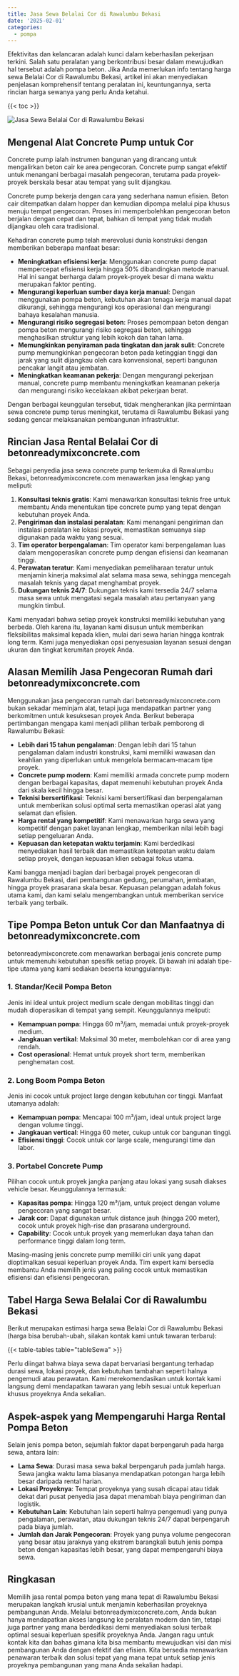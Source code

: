 ```yaml
---
title: Jasa Sewa Belalai Cor di Rawalumbu Bekasi
date: '2025-02-01'
categories:
  - pompa
---
```


Efektivitas dan kelancaran adalah kunci dalam keberhasilan pekerjaan terkini. Salah satu peralatan yang berkontribusi besar dalam mewujudkan hal tersebut adalah pompa beton. Jika Anda memerlukan info tentang harga sewa Belalai Cor di Rawalumbu Bekasi, artikel ini akan menyediakan penjelasan komprehensif tentang peralatan ini, keuntungannya, serta rincian harga sewanya yang perlu Anda ketahui.

{{< toc >}}

![Jasa Sewa Belalai Cor di Rawalumbu Bekasi](https://betoncor8.github.io/pump/concrete-pump%20(11).png)

## Mengenal Alat Concrete Pump untuk Cor

Concrete pump ialah instrumen bangunan yang dirancang untuk mengalirkan beton cair ke area pengecoran. Concrete pump sangat efektif untuk menangani berbagai masalah pengecoran, terutama pada proyek-proyek berskala besar atau tempat yang sulit dijangkau.

Concrete pump bekerja dengan cara yang sederhana namun efisien. Beton cair ditempatkan dalam hopper dan kemudian dipompa melalui pipa khusus menuju tempat pengecoran. Proses ini memperbolehkan pengecoran beton berjalan dengan cepat dan tepat, bahkan di tempat yang tidak mudah dijangkau oleh cara tradisional.

Kehadiran concrete pump telah merevolusi dunia konstruksi dengan memberikan beberapa manfaat besar:

- **Meningkatkan efisiensi kerja**: Menggunakan concrete pump dapat mempercepat efisiensi kerja hingga 50% dibandingkan metode manual. Hal ini sangat berharga dalam proyek-proyek besar di mana waktu merupakan faktor penting.
- **Mengurangi keperluan sumber daya kerja manual**: Dengan menggunakan pompa beton, kebutuhan akan tenaga kerja manual dapat dikurangi, sehingga mengurangi kos operasional dan mengurangi bahaya kesalahan manusia.
- **Mengurangi risiko segregasi beton**: Proses pemompaan beton dengan pompa beton mengurangi risiko segregasi beton, sehingga menghasilkan struktur yang lebih kokoh dan tahan lama.
- **Memungkinkan penyiraman pada tingkatan dan jarak sulit**: Concrete pump memungkinkan pengecoran beton pada ketinggian tinggi dan jarak yang sulit dijangkau oleh cara konvensional, seperti bangunan pencakar langit atau jembatan.
- **Meningkatkan keamanan pekerja**: Dengan mengurangi pekerjaan manual, concrete pump membantu meningkatkan keamanan pekerja dan mengurangi risiko kecelakaan akibat pekerjaan berat.

Dengan berbagai keunggulan tersebut, tidak mengherankan jika permintaan sewa concrete pump terus meningkat, terutama di Rawalumbu Bekasi yang sedang gencar melaksanakan pembangunan infrastruktur.

## Rincian Jasa Rental Belalai Cor di betonreadymixconcrete.com

Sebagai penyedia jasa sewa concrete pump terkemuka di Rawalumbu Bekasi, betonreadymixconcrete.com menawarkan jasa lengkap yang meliputi:

1. **Konsultasi teknis gratis**: Kami menawarkan konsultasi teknis free untuk membantu Anda menentukan tipe concrete pump yang tepat dengan kebutuhan proyek Anda.
2. **Pengiriman dan instalasi peralatan**: Kami menangani pengiriman dan instalasi peralatan ke lokasi proyek, memastikan semuanya siap digunakan pada waktu yang sesuai.
3. **Tim operator berpengalaman**: Tim operator kami berpengalaman luas dalam mengoperasikan concrete pump dengan efisiensi dan keamanan tinggi.
4. **Perawatan teratur**: Kami menyediakan pemeliharaan teratur untuk menjamin kinerja maksimal alat selama masa sewa, sehingga mencegah masalah teknis yang dapat menghambat proyek.
5. **Dukungan teknis 24/7**: Dukungan teknis kami tersedia 24/7 selama masa sewa untuk mengatasi segala masalah atau pertanyaan yang mungkin timbul.

Kami menyadari bahwa setiap proyek konstruksi memiliki kebutuhan yang berbeda. Oleh karena itu, layanan kami disusun untuk memberikan fleksibilitas maksimal kepada klien, mulai dari sewa harian hingga kontrak long term. Kami juga menyediakan opsi penyesuaian layanan sesuai dengan ukuran dan tingkat kerumitan proyek Anda.

## Alasan Memilih Jasa Pengecoran Rumah dari betonreadymixconcrete.com

Menggunakan jasa pengecoran rumah dari betonreadymixconcrete.com bukan sekadar meminjam alat, tetapi juga mendapatkan partner yang berkomitmen untuk kesuksesan proyek Anda. Berikut beberapa pertimbangan mengapa kami menjadi pilihan terbaik pemborong di Rawalumbu Bekasi:

- **Lebih dari 15 tahun pengalaman**: Dengan lebih dari 15 tahun pengalaman dalam industri konstruksi, kami memiliki wawasan dan keahlian yang diperlukan untuk mengelola bermacam-macam tipe proyek.
- **Concrete pump modern**: Kami memiliki armada concrete pump modern dengan berbagai kapasitas, dapat memenuhi kebutuhan proyek Anda dari skala kecil hingga besar.
- **Teknisi bersertifikasi**: Teknisi kami bersertifikasi dan berpengalaman untuk memberikan solusi optimal serta memastikan operasi alat yang selamat dan efisien.
- **Harga rental yang kompetitif**: Kami menawarkan harga sewa yang kompetitif dengan paket layanan lengkap, memberikan nilai lebih bagi setiap pengeluaran Anda.
- **Kepuasan dan ketepatan waktu terjamin**: Kami berdedikasi menyediakan hasil terbaik dan memastikan ketepatan waktu dalam setiap proyek, dengan kepuasan klien sebagai fokus utama.

Kami bangga menjadi bagian dari berbagai proyek pengecoran di Rawalumbu Bekasi, dari pembangunan gedung, perumahan, jembatan, hingga proyek prasarana skala besar. Kepuasan pelanggan adalah fokus utama kami, dan kami selalu mengembangkan untuk memberikan service terbaik yang terbaik.

## Tipe Pompa Beton untuk Cor dan Manfaatnya di betonreadymixconcrete.com

betonreadymixconcrete.com menawarkan berbagai jenis concrete pump untuk memenuhi kebutuhan spesifik setiap proyek. Di bawah ini adalah tipe-tipe utama yang kami sediakan beserta keunggulannya:

### 1\. Standar/Kecil Pompa Beton

Jenis ini ideal untuk project medium scale dengan mobilitas tinggi dan mudah dioperasikan di tempat yang sempit. Keunggulannya meliputi:

- **Kemampuan pompa**: Hingga 60 m³/jam, memadai untuk proyek-proyek medium.
- **Jangkauan vertikal**: Maksimal 30 meter, membolehkan cor di area yang rendah.
- **Cost operasional**: Hemat untuk proyek short term, memberikan penghematan cost.

### 2\. Long Boom Pompa Beton

Jenis ini cocok untuk project large dengan kebutuhan cor tinggi. Manfaat utamanya adalah:

- **Kemampuan pompa**: Mencapai 100 m³/jam, ideal untuk project large dengan volume tinggi.
- **Jangkauan vertical**: Hingga 60 meter, cukup untuk cor bangunan tinggi.
- **Efisiensi tinggi**: Cocok untuk cor large scale, mengurangi time dan labor.

### 3\. Portabel Concrete Pump

Pilihan cocok untuk proyek jangka panjang atau lokasi yang susah diakses vehicle besar. Keunggulannya termasuk:

- **Kapasitas pompa**: Hingga 120 m³/jam, untuk project dengan volume pengecoran yang sangat besar.
- **Jarak cor**: Dapat digunakan untuk distance jauh (hingga 200 meter), cocok untuk proyek high-rise dan prasarana underground.
- **Capability**: Cocok untuk proyek yang memerlukan daya tahan dan performance tinggi dalam long term.

Masing-masing jenis concrete pump memiliki ciri unik yang dapat dioptimalkan sesuai keperluan proyek Anda. Tim expert kami bersedia membantu Anda memilih jenis yang paling cocok untuk memastikan efisiensi dan efisiensi pengecoran.

## Tabel Harga Sewa Belalai Cor di Rawalumbu Bekasi

Berikut merupakan estimasi harga sewa Belalai Cor di Rawalumbu Bekasi (harga bisa berubah-ubah, silakan kontak kami untuk tawaran terbaru):

{{< table-tables table="tableSewa" >}}

Perlu diingat bahwa biaya sewa dapat bervariasi bergantung terhadap durasi sewa, lokasi proyek, dan kebutuhan tambahan seperti halnya pengemudi atau perawatan. Kami merekomendasikan untuk kontak kami langsung demi mendapatkan tawaran yang lebih sesuai untuk keperluan khusus proyeknya Anda sekalian.

## Aspek-aspek yang Mempengaruhi Harga Rental Pompa Beton

Selain jenis pompa beton, sejumlah faktor dapat berpengaruh pada harga sewa, antara lain:

- **Lama Sewa**: Durasi masa sewa bakal berpengaruh pada jumlah harga. Sewa jangka waktu lama biasanya mendapatkan potongan harga lebih besar daripada rental harian.
- **Lokasi Proyeknya**: Tempat proyeknya yang susah dicapai atau tidak dekat dari pusat penyedia jasa dapat menambah biaya pengiriman dan logistik.
- **Kebutuhan Lain**: Kebutuhan lain seperti halnya pengemudi yang punya pengalaman, perawatan, atau dukungan teknis 24/7 dapat berpengaruh pada biaya jumlah.
- **Jumlah dan Jarak Pengecoran**: Proyek yang punya volume pengecoran yang besar atau jaraknya yang ekstrem barangkali butuh jenis pompa beton dengan kapasitas lebih besar, yang dapat mempengaruhi biaya sewa.

## Ringkasan

Memilih jasa rental pompa beton yang mana tepat di Rawalumbu Bekasi merupakan langkah krusial untuk menjamin keberhasilan proyeknya pembangunan Anda. Melalui betonreadymixconcrete.com, Anda bukan hanya mendapatkan akses langsung ke peralatan modern dan tim, tetapi juga partner yang mana berdedikasi demi menyediakan solusi terbaik optimal sesuai keperluan spesifik proyeknya Anda. Jangan ragu untuk kontak kita dan bahas gimana kita bisa membantu mewujudkan visi dan misi pembangunan Anda dengan efektif dan efisien. Kita bersedia menawarkan penawaran terbaik dan solusi tepat yang mana tepat untuk setiap jenis proyeknya pembangunan yang mana Anda sekalian hadapi.
